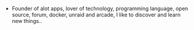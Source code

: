 - Founder of alot apps, lover of technology, programming language, open source, forum, docker, unraid and arcade, I like to discover and learn new things..
  <br>

















































































































































































